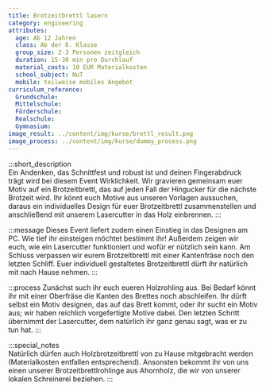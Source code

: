 ```yaml
---
title: Brotzeitbrettl lasern
category: engineering
attributes:
  age: Ab 12 Jahren
  class: Ab der 6. Klasse
  group_size: 2-3 Personen zeitgleich
  duration: 15-30 min pro Durchlauf
  material_costs: 10 EUR Materialkosten
  school_subject: NuT
  mobile: teilweise mobiles Angebot
curriculum_reference:
  Grundschule:   
  Mittelschule:
  Förderschule:
  Realschule:
  Gymnasium:
image_result: ../content/img/kurse/brettl_result.png
image_process: ../content/img/kurse/dummy_process.png
---
```

:::short_description  
Ein Andenken, das Schnittfest und robust ist und deinen Fingerabdruck trägt wird bei diesem Event Wirklichkeit. Wir gravieren gemeinsam euer Motiv auf ein Brotzeitbrettl, das auf jeden Fall der Hingucker für die nächste Brotzeit wird. Ihr könnt euch Motive aus unseren Vorlagen aussuchen, daraus ein individuelles Design für euer Brotzeitbrettl zusammenstellen und anschließend mit unserem Lasercutter in das Holz einbrennen.
:::

:::message
Dieses Event liefert zudem einen Einstieg in das Designen am PC. Wie tief ihr einsteigen möchtet bestimmt ihr! Außerdem zeigen wir euch, wie ein Lasercutter funktioniert und wofür er nützlich sein kann. Am Schluss verpassen wir eurem Brotzeitbrettl mit einer Kantenfräse noch den letzten Schliff. Euer individuell gestaltetes Brotzeitbrettl dürft ihr natürlich mit nach Hause nehmen.
:::  

:::process
Zunächst such ihr euch eueren Holzrohling aus. Bei Bedarf könnt ihr mit einer Oberfräse die Kanten des Brettes noch abschleifen. Ihr dürft selbst ein Motiv designen, das auf das Brett kommt, oder ihr sucht ein Motiv aus; wir haben reichlich vorgefertigte Motive dabei. Den letzten Schritt übernimmt der Lasercutter, dem natürlich ihr ganz genau sagt, was er zu tun hat.
:::

:::special_notes  
Natürlich dürfen auch Holzbrotzeitbrettl von zu Hause mitgebracht werden (Materialkosten entfallen entsprechend). Ansonsten bekommt ihr von uns einen unserer Brotzeitbrettlrohlinge aus Ahornholz, die wir von unserer lokalen Schreinerei beziehen.
:::
